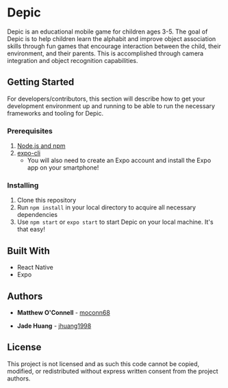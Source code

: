 # Depic

Depic is an educational mobile game for children ages 3-5. The goal of Depic is to help children learn the alphabit and improve object association skills through fun games that encourage interaction between the child, their environment, and their parents. This is accomplished through camera integration and object recognition capabilities.

## Getting Started

For developers/contributors, this section will describe how to get your development environment up and running to be able to run the necessary frameworks and tooling for Depic.

### Prerequisites

1. [Node.js and npm](https://nodejs.org/en/)
2. [expo-cli](https://docs.expo.io/get-started/installation/)
    + You will also need to create an Expo account and install the Expo app on your smartphone!

### Installing

1. Clone this repository
2. Run `npm install` in your local directory to acquire all necessary dependencies
3. Use `npm start` or `expo start` to start Depic on your local machine. It's that easy!

## Built With

+ React Native
+ Expo


## Authors

* **Matthew O'Connell** - [moconn68](https://github.com/moconn68)

* **Jade Huang** - [jhuang1998](https://github.com/jhuang1998)


## License

This project is not licensed and as such this code cannot be copied, modified, or redistributed without express written consent from the project authors.
